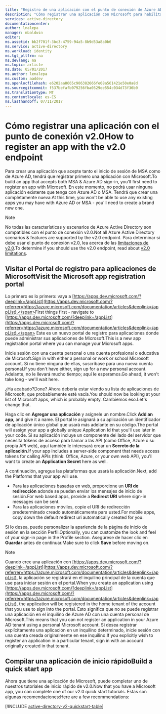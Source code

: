 ```yaml
---
title: "Registro de una aplicación con el punto de conexión de Azure AD v2.0 mediante el portal | Microsoft Docs"
description: "Cómo registrar una aplicación con Microsoft para habilitar el inicio de sesión y obtener acceso a servicios de Microsoft con el punto de conexión v2.0"
services: active-directory
documentationcenter: 
author: lnalepa
manager: mbaldwin
editor: 
ms.assetid: bb2f701f-3bc3-4759-94a5-8b9d53a8a0b6
ms.service: active-directory
ms.workload: identity
ms.tgt_pltfrm: na
ms.devlang: na
ms.topic: article
ms.date: 05/01/2017
ms.author: lenalepa
ms.custom: aaddev
ms.openlocfilehash: e6202aa8665c906382666fe08a561421e50e0a8d
ms.sourcegitcommit: f537befafb079256fba0529ee554c034d73f36b0
ms.translationtype: MT
ms.contentlocale: es-ES
ms.lasthandoff: 07/11/2017
---
```

# <a name="how-to-register-an-app-with-the-v20-endpoint"></a><span data-ttu-id="6762c-103">Cómo registrar una aplicación con el punto de conexión v2.0</span><span class="sxs-lookup"><span data-stu-id="6762c-103">How to register an app with the v2.0 endpoint</span></span>
<span data-ttu-id="6762c-104">Para crear una aplicación que acepte tanto el inicio de sesión de MSA como de Azure AD, tendrá que registrar primero una aplicación con Microsoft.</span><span class="sxs-lookup"><span data-stu-id="6762c-104">To build an app that accepts both MSA & Azure AD sign-in, you'll first need to register an app with Microsoft.</span></span>  <span data-ttu-id="6762c-105">En este momento, no podrá usar ninguna aplicación existente que tenga con Azure AD o MSA. Tendrá que crear una completamente nueva.</span><span class="sxs-lookup"><span data-stu-id="6762c-105">At this time, you won't be able to use any existing apps you may have with Azure AD or MSA - you'll need to create a brand new one.</span></span>

> [!NOTE]
> <span data-ttu-id="6762c-106">No todas las características y escenarios de Azure Active Directory son compatibles con el punto de conexión v2.0.</span><span class="sxs-lookup"><span data-stu-id="6762c-106">Not all Azure Active Directory scenarios & features are supported by the v2.0 endpoint.</span></span>  <span data-ttu-id="6762c-107">Para determinar si debe usar el punto de conexión v2.0, lea acerca de las [limitaciones de v2.0](active-directory-v2-limitations.md).</span><span class="sxs-lookup"><span data-stu-id="6762c-107">To determine if you should use the v2.0 endpoint, read about [v2.0 limitations](active-directory-v2-limitations.md).</span></span>
> 
> 

## <a name="visit-the-microsoft-app-registration-portal"></a><span data-ttu-id="6762c-108">Visitar el Portal de registro para aplicaciones de Microsoft</span><span class="sxs-lookup"><span data-stu-id="6762c-108">Visit the Microsoft app registration portal</span></span>
<span data-ttu-id="6762c-109">Lo primero es lo primero: vaya a [https://apps.dev.microsoft.com/?deeplink=/appList](https://apps.dev.microsoft.com/?referrer=https://azure.microsoft.com/documentation/articles&deeplink=/appList).</span><span class="sxs-lookup"><span data-stu-id="6762c-109">First things first - navigate to [https://apps.dev.microsoft.com/?deeplink=/appList](https://apps.dev.microsoft.com/?referrer=https://azure.microsoft.com/documentation/articles&deeplink=/appList).</span></span>  <span data-ttu-id="6762c-110">Este es un nuevo portal de registro para aplicaciones donde puede administrar sus aplicaciones de Microsoft.</span><span class="sxs-lookup"><span data-stu-id="6762c-110">This is a new app registration portal where you can manage your Microsoft apps.</span></span>

<span data-ttu-id="6762c-111">Inicie sesión con una cuenta personal o una cuenta profesional o educativa de Microsoft.</span><span class="sxs-lookup"><span data-stu-id="6762c-111">Sign in with either a personal or work or school Microsoft account.</span></span>  <span data-ttu-id="6762c-112">Si no tiene ninguna de ellas, suscríbase para una nueva cuenta personal.</span><span class="sxs-lookup"><span data-stu-id="6762c-112">If you don't have either, sign up for a new personal account.</span></span> <span data-ttu-id="6762c-113">Adelante, no le llevará mucho tiempo; aquí le esperamos.</span><span class="sxs-lookup"><span data-stu-id="6762c-113">Go ahead, it won't take long - we'll wait here.</span></span>

<span data-ttu-id="6762c-114">¿Ha acabado?</span><span class="sxs-lookup"><span data-stu-id="6762c-114">Done?</span></span> <span data-ttu-id="6762c-115">Ahora debería estar viendo su lista de aplicaciones de Microsoft, que probablemente esté vacía.</span><span class="sxs-lookup"><span data-stu-id="6762c-115">You should now be looking at your list of Microsoft apps, which is probably empty.</span></span>  <span data-ttu-id="6762c-116">Cambiemos eso.</span><span class="sxs-lookup"><span data-stu-id="6762c-116">Let's change that.</span></span>

<span data-ttu-id="6762c-117">Haga clic en **Agregar una aplicación** y asígnele un nombre.</span><span class="sxs-lookup"><span data-stu-id="6762c-117">Click **Add an app**, and give it a name.</span></span>  <span data-ttu-id="6762c-118">El portal le asignará a su aplicación un identificador de aplicación único global que usará más adelante en su código.</span><span class="sxs-lookup"><span data-stu-id="6762c-118">The portal will assign your app a globally unique  Application Id that you'll use later in your code.</span></span>  <span data-ttu-id="6762c-119">Si su aplicación incluye un componente del lado del servidor que necesita tokens de acceso para llamar a las API (como Office, Azure o su propia API web), aquí también le interesará crear un **Secreto de la aplicación**.</span><span class="sxs-lookup"><span data-stu-id="6762c-119">If your app includes a server-side component that needs access tokens for calling APIs (think: Office, Azure, or your own web API), you'll want to create an **Application Secret** here as well.</span></span>

<span data-ttu-id="6762c-120">A continuación, agregue las plataformas que usará la aplicación.</span><span class="sxs-lookup"><span data-stu-id="6762c-120">Next, add the Platforms that your app will use.</span></span>

* <span data-ttu-id="6762c-121">Para las aplicaciones basadas en web, proporcione un **URI de redirección** adonde se puedan enviar los mensajes de inicio de sesión.</span><span class="sxs-lookup"><span data-stu-id="6762c-121">For web based apps, provide a **Redirect URI** where sign-in messages can be sent.</span></span>
* <span data-ttu-id="6762c-122">Para las aplicaciones móviles, copie el URI de redirección predeterminado creado automáticamente para usted.</span><span class="sxs-lookup"><span data-stu-id="6762c-122">For mobile apps, copy down the default redirect uri automatically created for you.</span></span>

<span data-ttu-id="6762c-123">Si lo desea, puede personalizar la apariencia de la página de inicio de sesión en la sección Perfil.</span><span class="sxs-lookup"><span data-stu-id="6762c-123">Optionally, you can customize the look and feel of your sign-in page in the Profile section.</span></span>  <span data-ttu-id="6762c-124">Asegúrese de hacer clic en **Guardar** antes de continuar.</span><span class="sxs-lookup"><span data-stu-id="6762c-124">Make sure to click **Save** before moving on.</span></span>

> [!NOTE]
> <span data-ttu-id="6762c-125">Cuando cree una aplicación con [https://apps.dev.microsoft.com/?deeplink=/appList](https://apps.dev.microsoft.com/?referrer=https://azure.microsoft.com/documentation/articles&deeplink=/appList), la aplicación se registrará en el inquilino principal de la cuenta que use para iniciar sesión en el portal.</span><span class="sxs-lookup"><span data-stu-id="6762c-125">When you create an application using [https://apps.dev.microsoft.com/?deeplink=/appList](https://apps.dev.microsoft.com/?referrer=https://azure.microsoft.com/documentation/articles&deeplink=/appList), the application will be registered in the home tenant of the account that you use to sign into the portal.</span></span>  <span data-ttu-id="6762c-126">Esto significa que no se puede registrar una aplicación en el inquilino de Azure AD con una cuenta personal de Microsoft.</span><span class="sxs-lookup"><span data-stu-id="6762c-126">This means that you can not register an application in your Azure AD tenant using a personal Microsoft account.</span></span>  <span data-ttu-id="6762c-127">Si desea registrar explícitamente una aplicación en un inquilino determinado, inicie sesión con una cuenta creada originalmente en ese inquilino.</span><span class="sxs-lookup"><span data-stu-id="6762c-127">If you explicitly wish to register an application in a particular tenant, sign in with an account originally created in that tenant.</span></span>
> 
> 

## <a name="build-a-quick-start-app"></a><span data-ttu-id="6762c-128">Compilar una aplicación de inicio rápido</span><span class="sxs-lookup"><span data-stu-id="6762c-128">Build a quick start app</span></span>
<span data-ttu-id="6762c-129">Ahora que tiene una aplicación de Microsoft, puede completar uno de nuestros tutoriales de inicio rápido de v2.0.</span><span class="sxs-lookup"><span data-stu-id="6762c-129">Now that you have a Microsoft app, you can complete one of our v2.0 quick start tutorials.</span></span>  <span data-ttu-id="6762c-130">Estas son algunas recomendaciones:</span><span class="sxs-lookup"><span data-stu-id="6762c-130">Here are a few recommendations:</span></span>

[!INCLUDE [active-directory-v2-quickstart-table](../../../includes/active-directory-v2-quickstart-table.md)]

